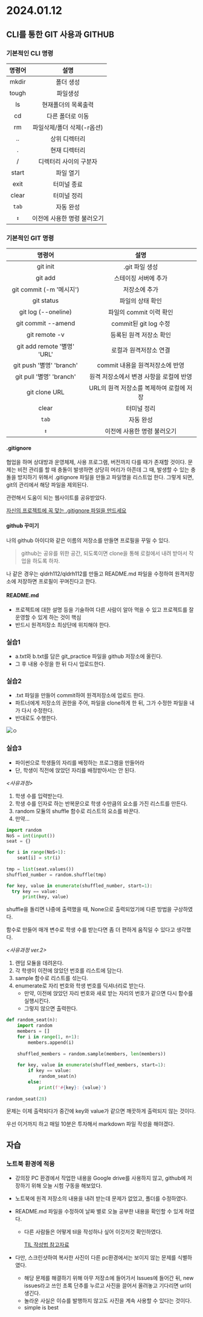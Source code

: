 # 2024.01.12

## CLI를 통한 GIT 사용과 GITHUB

### 기본적인 CLI 명령

|**명령어**|**설명**|
|:------:|:---:|
|mkdir|폴더 생성|
|tough|파일생성|
|ls|현재폴더의 목록출력|
|cd|다른 폴더로 이동|
|rm|파일삭제/폴더 삭제(-r옵션)|
|..|상위 디렉터리|
|.|현재 디렉터리|
|/|디렉터리 사이의 구분자|
|start|파일 열기|
|exit|터미널 종료|
|clear|터미널 정리|
|`tab`|자동 완성|
|`↕`|이전에 사용한 명령 불러오기|


### 기본적인 GIT 명령
|**명령어**|**설명**|
|:------:|:---:|
|git init|.git 파일 생성|
|git add|스테이징 서버에 추가|
|git commit (-m '메시지')|저장소에 추가|
|git status|파일의 상태 확인|
|git log (--oneline)|파일의 commit 이력 확인|
|git commit --amend|commit된 git log 수정|
|git remote -v|등록된 원격 저장소 확인|
|git add remote '별명' 'URL'|로컬과 원격저장소 연결|
|git push '별명' 'branch'|commit 내용을 원격저장소에 반영|
|git pull '별명' 'branch'|원격 저장소에서 변경 사항을 로컬에 반영|
|git clone URL|URL의 원격 저장소를 복제하여 로컬에 저장|
|clear|터미널 정리|
|`tab`|자동 완성|
|`↕`|이전에 사용한 명령 불러오기|

#### .gitignore ####
협업을 하며 상대방과 운영체제, 사용 프로그램, 버전까지 다를 때가 존재할 것이다. 문제는 비전 관리를 할 때 충돌이 발생하면 상당히 머리가 아픈데 그 때, 발생할 수 있는 충돌을 방지하기 위해서 .gitignore 파일을 만들고 파일명을 리스트업 한다. 그렇게 되면, git의 관리에서 해당 파일을 제외된다. 

관련해서 도움이 되는 웹사이트를 공유받았다.

[자신의 프로젝트에 꼭 맞는 .gitignore 파일을 만드세요](https://www.toptal.com/developers/gitignore/)

#### github 꾸미기 ####
나의 github 아이디와 같은 이름의 저장소를 만들면 프로필을 꾸밀 수 있다.
> github는 공유를 위한 공간, 되도록이면 clone을 통해 로컬에서 내려 받아서 작업을 하도록 하자.

나 같은 경우는 qldrh112/qldrh112를 만들고 README.md 파일을 수정하여 원격저장소에 저장하면 프로필이 꾸며진다고 한다.

#### README.md ####
- 프로젝트에 대한 설명 등을 기술하여 다른 사람이 알아 먹을 수 있고 프로젝트를 잘 운영할 수 있게 하는 것이 핵심
- 반드시 원격저장소 최상단에 위치해야 한다.


### 실습1
- a.txt와 b.txt를 담은 git_practice 파일을 github 저장소에 올린다.
- 그 후 내용 수정을 한 뒤 다시 업로드한다. 


### 실습2
- .txt 파일을 만들어 commit하여 원격저장소에 업로드 한다.
- 파트너에게 저장소의 권한을 주어, 파일을 clone하게 한 뒤, 그가 수정한 파일을 내가 다시 수정한다.
- 반대로도 수행한다.

![ㅇ](https://github.com/eduSKY3000/eduSKY3000/assets/69291489/fc20ac05-c3ff-4d48-975f-784ca9aaa2f1)

### 실습3
- 파이썬으로 학생들의 자리를 배정하는 프로그램을 만들어라
- 단, 학생이 직전에 앉았던 자리를 배정받아서는 안 된다.

*<사유과정>*
  1. 학생 수를 입력받는다.
  2. 학생 수를 인자로 하는 반복문으로 학생 수만큼의 요소를 가진 리스트를 만든다.
  3. random 모듈의 shuffle 함수로 리스트의 요소를 바꾼다.
  4. 만약...

  ```python
  import random
  NoS = int(input())
  seat = {}

  for i in range(NoS+1):
      seat[i] = str(i)
    
  tmp = list(seat.values())
  shuffled_number = random.shuffle(tmp)

  for key, value in enumerate(shuffled_number, start=1):
    try key == value:
        print(key, value)
  ```
  shuffle을 돌리면 나중에 출력했을 때, None으로 출력되었기에 다른 방법을 구상하였다.
  
  함수로 만들어 매개 변수로 학생 수를 받는다면 좀 더 편하게 움직일 수 있다고 생각했다.

  *<사유과정 ver.2>*
  1. 랜덤 모듈을 데려온다.
  2. 각 학생이 이전에 앉았던 번호를 리스트에 담는다.
  3. sample 함수로 리스트를 섞는다.
  4. enumerate로 자리 번호와 학생 번호를 딕셔너리로 받는다.
      - 만약, 이전에 앉았던 자리 번호와 새로 받는 자리의 번호가 같으면 다시 함수를 실행시킨다.
      - 그렇지 않으면 출력한다.

``` python
def random_seat(n):
    import random
    members = []
    for i in range(1, n+1):
        members.append(i)
        
    shuffled_members = random.sample(members, len(members))
    
    for key, value in enumerate(shuffled_members, start=1):
        if key == value:
            random_seat(n)
        else:
            print(f'#{key}: {value}')
        
random_seat(28)
```
  문제는 이제 출력되다가 중간에 key와 value가 같으면 깨끗하게 출력되지 않는 것이다.

우선 이거까지 하고 매일 10분은 투자해서 markdown 파일 작성을 해야겠다.

## 자습

### 노트북 환경에 적용
 - 강의장 PC 환경에서 작업한 내용을 Google drive를 사용하지 않고, github에 저장하기 위해 오늘 시험 구동을 해보았다.
 - 노트북에 원격 저장소의 내용을 내려 받는데 문제가 없었고, 폴더를 수정하였다.
 - README.md 파일을 수정하여 날짜 별로 오늘 공부한 내용을 확인할 수 있게 하였다.
    - 다른 사람들은 어떻게 til을 작성하나 싶어 이것저것 확인하였다.

        [TIL 작성법 참고자료](https://doing7.tistory.com/4)

 - 다만, 스크린샷하여 복사한 사진이 다른 pc환경에서는 보이지 않는 문제를 식별하였다.
    * 해당 문제를 해결하기 위해 아무 저장소에 들어가서 Issues에 들어간 뒤, new issues라고 쓰인 초록 단추를 누르고 사진을 끌어서 올려놓고 기다리면 url이 생긴다.
    * 놀라운 사실은 이슈를 발행하지 않고도 사진을 계속 사용할 수 있다는 것이다.
    * simple is best

